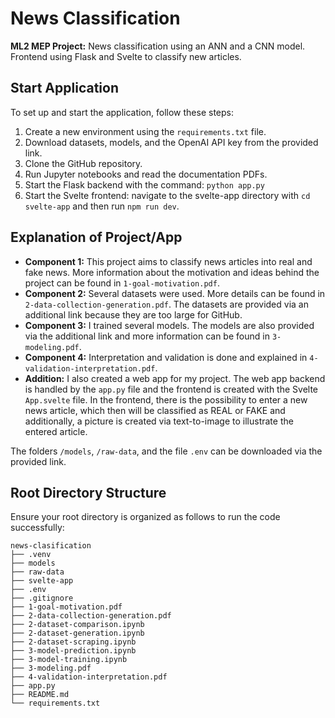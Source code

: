 # News Classification

**ML2 MEP Project:** News classification using an ANN and a CNN model. Frontend using Flask and Svelte to classify new articles.

## Start Application

To set up and start the application, follow these steps:

1. Create a new environment using the `requirements.txt` file.
2. Download datasets, models, and the OpenAI API key from the provided link.
3. Clone the GitHub repository.
4. Run Jupyter notebooks and read the documentation PDFs.
5. Start the Flask backend with the command: `python app.py`
6. Start the Svelte frontend: navigate to the svelte-app directory with `cd svelte-app` and then run `npm run dev`.

## Explanation of Project/App

- **Component 1:** This project aims to classify news articles into real and fake news. More information about the motivation and ideas behind the project can be found in `1-goal-motivation.pdf`.
- **Component 2:** Several datasets were used. More details can be found in `2-data-collection-generation.pdf`. The datasets are provided via an additional link because they are too large for GitHub.
- **Component 3:** I trained several models. The models are also provided via the additional link and more information can be found in `3-modeling.pdf`.
- **Component 4:** Interpretation and validation is done and explained in `4-validation-interpretation.pdf`.
- **Addition:** I also created a web app for my project. The web app backend is handled by the `app.py` file and the frontend is created with the Svelte `App.svelte` file. In the frontend, there is the possibility to enter a new news article, which then will be classified as REAL or FAKE and additionally, a picture is created via text-to-image to illustrate the entered article.

The folders `/models`, `/raw-data`, and the file `.env` can be downloaded via the provided link.

## Root Directory Structure

Ensure your root directory is organized as follows to run the code successfully:

```
news-clasification
├── .venv
├── models
├── raw-data
├── svelte-app
├── .env
├── .gitignore
├── 1-goal-motivation.pdf
├── 2-data-collection-generation.pdf
├── 2-dataset-comparison.ipynb
├── 2-dataset-generation.ipynb
├── 2-dataset-scraping.ipynb
├── 3-model-prediction.ipynb
├── 3-model-training.ipynb
├── 3-modeling.pdf
├── 4-validation-interpretation.pdf
├── app.py
├── README.md
└── requirements.txt
```